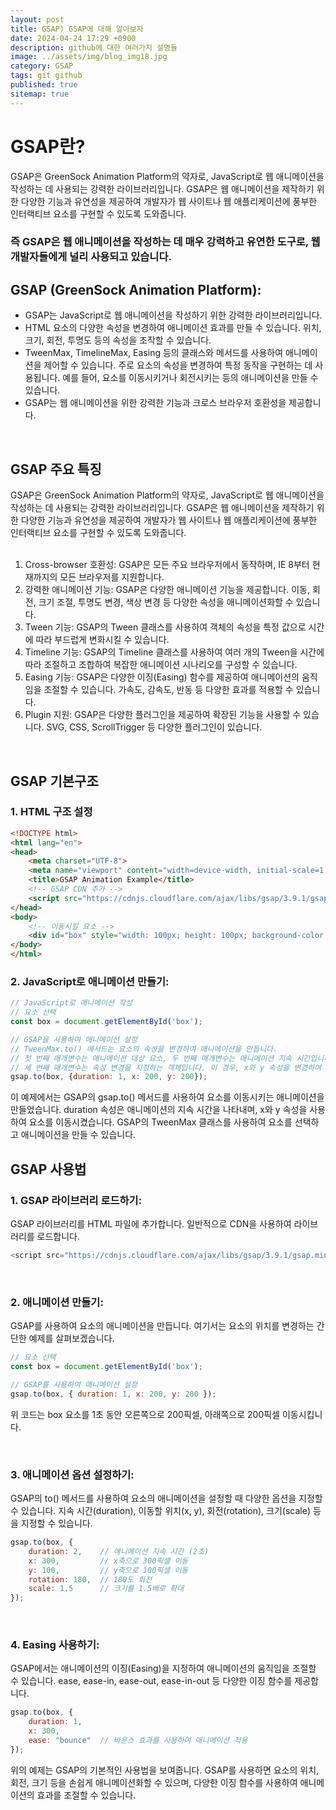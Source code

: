 ```yaml
---
layout: post
title: GSAP) GSAP에 대해 알아보자
date: 2024-04-24 17:29 +0900
description: github에 대한 여러가지 설명들
image: ../assets/img/blog_img18.jpg
category: GSAP
tags: git github
published: true
sitemap: true
---
```


# GSAP란?
GSAP은 GreenSock Animation Platform의 약자로, JavaScript로 웹 애니메이션을 작성하는 데 사용되는 강력한 라이브러리입니다. GSAP은 웹 애니메이션을 제작하기 위한 다양한 기능과 유연성을 제공하여 개발자가 웹 사이트나 웹 애플리케이션에 풍부한 인터랙티브 요소를 구현할 수 있도록 도와줍니다.    
### 즉 GSAP은 웹 애니메이션을 작성하는 데 매우 강력하고 유연한 도구로, 웹 개발자들에게 널리 사용되고 있습니다.  

## GSAP (GreenSock Animation Platform):
- GSAP는 JavaScript로 웹 애니메이션을 작성하기 위한 강력한 라이브러리입니다.
- HTML 요소의 다양한 속성을 변경하여 애니메이션 효과를 만들 수 있습니다. 위치, 크기, 회전, 투명도 등의 속성을 조작할 수 있습니다.
- TweenMax, TimelineMax, Easing 등의 클래스와 메서드를 사용하여 애니메이션을 제어할 수 있습니다.
주로 요소의 속성을 변경하여 특정 동작을 구현하는 데 사용됩니다. 예를 들어, 요소를 이동시키거나 회전시키는 등의 애니메이션을 만들 수 있습니다.
- GSAP는 웹 애니메이션을 위한 강력한 기능과 크로스 브라우저 호환성을 제공합니다.  
<br>  

## GSAP 주요 특징
GSAP은 GreenSock Animation Platform의 약자로, JavaScript로 웹 애니메이션을 작성하는 데 사용되는 강력한 라이브러리입니다. GSAP은 웹 애니메이션을 제작하기 위한 다양한 기능과 유연성을 제공하여 개발자가 웹 사이트나 웹 애플리케이션에 풍부한 인터랙티브 요소를 구현할 수 있도록 도와줍니다.   
<br>  

1. Cross-browser 호환성: GSAP은 모든 주요 브라우저에서 동작하며, IE 8부터 현재까지의 모든 브라우저를 지원합니다.
2. 강력한 애니메이션 기능: GSAP은 다양한 애니메이션 기능을 제공합니다. 이동, 회전, 크기 조절, 투명도 변경, 색상 변경 등 다양한 속성을 애니메이션화할 수 있습니다.
3. Tween 기능: GSAP의 Tween 클래스를 사용하여 객체의 속성을 특정 값으로 시간에 따라 부드럽게 변화시킬 수 있습니다.
4. Timeline 기능: GSAP의 Timeline 클래스를 사용하여 여러 개의 Tween을 시간에 따라 조절하고 조합하여 복잡한 애니메이션 시나리오를 구성할 수 있습니다.
5. Easing 기능: GSAP은 다양한 이징(Easing) 함수를 제공하여 애니메이션의 움직임을 조절할 수 있습니다. 가속도, 감속도, 반동 등 다양한 효과를 적용할 수 있습니다.
6. Plugin 지원: GSAP은 다양한 플러그인을 제공하여 확장된 기능을 사용할 수 있습니다. SVG, CSS, ScrollTrigger 등 다양한 플러그인이 있습니다.

<br> 

## GSAP 기본구조

### 1. HTML 구조 설정

````html
<!DOCTYPE html>
<html lang="en">
<head>
    <meta charset="UTF-8">
    <meta name="viewport" content="width=device-width, initial-scale=1.0">
    <title>GSAP Animation Example</title>
    <!-- GSAP CDN 추가 -->
    <script src="https://cdnjs.cloudflare.com/ajax/libs/gsap/3.9.1/gsap.min.js"></script>
</head>
<body>
    <!-- 이동시킬 요소 -->
    <div id="box" style="width: 100px; height: 100px; background-color: red;"></div>
</body>
</html>
```` 

### 2. JavaScript로 애니메이션 만들기:
````javascript
// JavaScript로 애니메이션 작성
// 요소 선택
const box = document.getElementById('box');

// GSAP을 사용하여 애니메이션 설정
// TweenMax.to() 메서드는 요소의 속성을 변경하여 애니메이션을 만듭니다.
// 첫 번째 매개변수는 애니메이션 대상 요소, 두 번째 매개변수는 애니메이션 지속 시간입니다.
// 세 번째 매개변수는 속성 변경을 지정하는 객체입니다. 이 경우, x와 y 속성을 변경하여 요소를 이동시킵니다.
gsap.to(box, {duration: 1, x: 200, y: 200});
````   
이 예제에서는 GSAP의 gsap.to() 메서드를 사용하여 요소를 이동시키는 애니메이션을 만들었습니다. duration 속성은 애니메이션의 지속 시간을 나타내며, x와 y 속성을 사용하여 요소를 이동시켰습니다. GSAP의 TweenMax 클래스를 사용하여 요소를 선택하고 애니메이션을 만들 수 있습니다.

## GSAP 사용법

### 1. GSAP 라이브러리 로드하기:
GSAP 라이브러리를 HTML 파일에 추가합니다. 일반적으로 CDN을 사용하여 라이브러리를 로드합니다.
````javascript
<script src="https://cdnjs.cloudflare.com/ajax/libs/gsap/3.9.1/gsap.min.js"></script>
````  
<br> 

### 2. 애니메이션 만들기:
GSAP를 사용하여 요소의 애니메이션을 만듭니다. 여기서는 요소의 위치를 변경하는 간단한 예제를 살펴보겠습니다.
````javascript
// 요소 선택
const box = document.getElementById('box');

// GSAP를 사용하여 애니메이션 설정
gsap.to(box, { duration: 1, x: 200, y: 200 });
````
위 코드는 box 요소를 1초 동안 오른쪽으로 200픽셀, 아래쪽으로 200픽셀 이동시킵니다.

<br> 

### 3. 애니메이션 옵션 설정하기:
GSAP의 to() 메서드를 사용하여 요소의 애니메이션을 설정할 때 다양한 옵션을 지정할 수 있습니다. 지속 시간(duration), 이동할 위치(x, y), 회전(rotation), 크기(scale) 등을 지정할 수 있습니다.
````javascript
gsap.to(box, {
    duration: 2,    // 애니메이션 지속 시간 (2초)
    x: 300,         // x축으로 300픽셀 이동
    y: 100,         // y축으로 100픽셀 이동
    rotation: 180,  // 180도 회전
    scale: 1.5      // 크기를 1.5배로 확대
});  
````  
<br> 

### 4. Easing 사용하기:
GSAP에서는 애니메이션의 이징(Easing)을 지정하여 애니메이션의 움직임을 조절할 수 있습니다. ease, ease-in, ease-out, ease-in-out 등 다양한 이징 함수를 제공합니다.
````javascript
gsap.to(box, {
    duration: 1,
    x: 300,
    ease: "bounce"  // 바운스 효과를 사용하여 애니메이션 적용
});
````  
위의 예제는 GSAP의 기본적인 사용법을 보여줍니다. GSAP를 사용하면 요소의 위치, 회전, 크기 등을 손쉽게 애니메이션화할 수 있으며, 다양한 이징 함수를 사용하여 애니메이션의 효과를 조절할 수 있습니다.
<br> 




